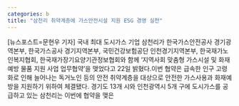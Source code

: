 ```yaml
---
categories: b
title: "삼천리 취약계층에 가스안전시설 지원 ESG 경영 실천"
---
```

[뉴스포스트=문현우 기자] 국내 최대 도시가스 기업 삼천리가 한국가스안전공사 경기광역본부, 한국가스공사 경기지역본부, 국민건강보험공단 인천경기지역본부, 한국재가노인복지협회, 한국재가장기요양기관정보협회와 함께 ‘지역사회 맞춤형 가스시설 및 화재예방 물품 지원 사업 업무협약’을 맺었다고 22일 밝혔다.이번 협약은 급속한 인구 고령화로 인해 늘어나는 독거노인 등의 안전 취약계층을 대상으로 안전한 가스사용과 화재예방을 지원하기 위하여 체결됐다. 경기도 13개 시와 인천광역시 5개 구에 도시가스를 공급하고 있는 삼천리는 이번에 협약을 맺은
